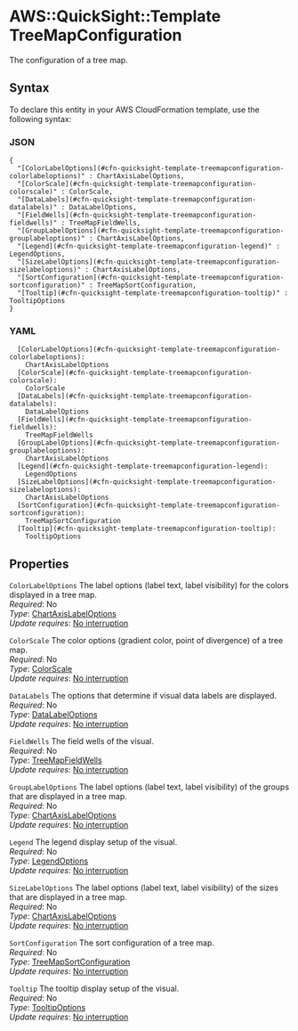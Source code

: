 # AWS::QuickSight::Template TreeMapConfiguration<a name="aws-properties-quicksight-template-treemapconfiguration"></a>

The configuration of a tree map\.

## Syntax<a name="aws-properties-quicksight-template-treemapconfiguration-syntax"></a>

To declare this entity in your AWS CloudFormation template, use the following syntax:

### JSON<a name="aws-properties-quicksight-template-treemapconfiguration-syntax.json"></a>

```
{
  "[ColorLabelOptions](#cfn-quicksight-template-treemapconfiguration-colorlabeloptions)" : ChartAxisLabelOptions,
  "[ColorScale](#cfn-quicksight-template-treemapconfiguration-colorscale)" : ColorScale,
  "[DataLabels](#cfn-quicksight-template-treemapconfiguration-datalabels)" : DataLabelOptions,
  "[FieldWells](#cfn-quicksight-template-treemapconfiguration-fieldwells)" : TreeMapFieldWells,
  "[GroupLabelOptions](#cfn-quicksight-template-treemapconfiguration-grouplabeloptions)" : ChartAxisLabelOptions,
  "[Legend](#cfn-quicksight-template-treemapconfiguration-legend)" : LegendOptions,
  "[SizeLabelOptions](#cfn-quicksight-template-treemapconfiguration-sizelabeloptions)" : ChartAxisLabelOptions,
  "[SortConfiguration](#cfn-quicksight-template-treemapconfiguration-sortconfiguration)" : TreeMapSortConfiguration,
  "[Tooltip](#cfn-quicksight-template-treemapconfiguration-tooltip)" : TooltipOptions
}
```

### YAML<a name="aws-properties-quicksight-template-treemapconfiguration-syntax.yaml"></a>

```
  [ColorLabelOptions](#cfn-quicksight-template-treemapconfiguration-colorlabeloptions):
    ChartAxisLabelOptions
  [ColorScale](#cfn-quicksight-template-treemapconfiguration-colorscale):
    ColorScale
  [DataLabels](#cfn-quicksight-template-treemapconfiguration-datalabels):
    DataLabelOptions
  [FieldWells](#cfn-quicksight-template-treemapconfiguration-fieldwells):
    TreeMapFieldWells
  [GroupLabelOptions](#cfn-quicksight-template-treemapconfiguration-grouplabeloptions):
    ChartAxisLabelOptions
  [Legend](#cfn-quicksight-template-treemapconfiguration-legend):
    LegendOptions
  [SizeLabelOptions](#cfn-quicksight-template-treemapconfiguration-sizelabeloptions):
    ChartAxisLabelOptions
  [SortConfiguration](#cfn-quicksight-template-treemapconfiguration-sortconfiguration):
    TreeMapSortConfiguration
  [Tooltip](#cfn-quicksight-template-treemapconfiguration-tooltip):
    TooltipOptions
```

## Properties<a name="aws-properties-quicksight-template-treemapconfiguration-properties"></a>

`ColorLabelOptions` <a name="cfn-quicksight-template-treemapconfiguration-colorlabeloptions"></a>
The label options \(label text, label visibility\) for the colors displayed in a tree map\.  
_Required_: No  
_Type_: [ChartAxisLabelOptions](aws-properties-quicksight-template-chartaxislabeloptions.md)  
_Update requires_: [No interruption](https://docs.aws.amazon.com/AWSCloudFormation/latest/UserGuide/using-cfn-updating-stacks-update-behaviors.html#update-no-interrupt)

`ColorScale` <a name="cfn-quicksight-template-treemapconfiguration-colorscale"></a>
The color options \(gradient color, point of divergence\) of a tree map\.  
_Required_: No  
_Type_: [ColorScale](aws-properties-quicksight-template-colorscale.md)  
_Update requires_: [No interruption](https://docs.aws.amazon.com/AWSCloudFormation/latest/UserGuide/using-cfn-updating-stacks-update-behaviors.html#update-no-interrupt)

`DataLabels` <a name="cfn-quicksight-template-treemapconfiguration-datalabels"></a>
The options that determine if visual data labels are displayed\.  
_Required_: No  
_Type_: [DataLabelOptions](aws-properties-quicksight-template-datalabeloptions.md)  
_Update requires_: [No interruption](https://docs.aws.amazon.com/AWSCloudFormation/latest/UserGuide/using-cfn-updating-stacks-update-behaviors.html#update-no-interrupt)

`FieldWells` <a name="cfn-quicksight-template-treemapconfiguration-fieldwells"></a>
The field wells of the visual\.  
_Required_: No  
_Type_: [TreeMapFieldWells](aws-properties-quicksight-template-treemapfieldwells.md)  
_Update requires_: [No interruption](https://docs.aws.amazon.com/AWSCloudFormation/latest/UserGuide/using-cfn-updating-stacks-update-behaviors.html#update-no-interrupt)

`GroupLabelOptions` <a name="cfn-quicksight-template-treemapconfiguration-grouplabeloptions"></a>
The label options \(label text, label visibility\) of the groups that are displayed in a tree map\.  
_Required_: No  
_Type_: [ChartAxisLabelOptions](aws-properties-quicksight-template-chartaxislabeloptions.md)  
_Update requires_: [No interruption](https://docs.aws.amazon.com/AWSCloudFormation/latest/UserGuide/using-cfn-updating-stacks-update-behaviors.html#update-no-interrupt)

`Legend` <a name="cfn-quicksight-template-treemapconfiguration-legend"></a>
The legend display setup of the visual\.  
_Required_: No  
_Type_: [LegendOptions](aws-properties-quicksight-template-legendoptions.md)  
_Update requires_: [No interruption](https://docs.aws.amazon.com/AWSCloudFormation/latest/UserGuide/using-cfn-updating-stacks-update-behaviors.html#update-no-interrupt)

`SizeLabelOptions` <a name="cfn-quicksight-template-treemapconfiguration-sizelabeloptions"></a>
The label options \(label text, label visibility\) of the sizes that are displayed in a tree map\.  
_Required_: No  
_Type_: [ChartAxisLabelOptions](aws-properties-quicksight-template-chartaxislabeloptions.md)  
_Update requires_: [No interruption](https://docs.aws.amazon.com/AWSCloudFormation/latest/UserGuide/using-cfn-updating-stacks-update-behaviors.html#update-no-interrupt)

`SortConfiguration` <a name="cfn-quicksight-template-treemapconfiguration-sortconfiguration"></a>
The sort configuration of a tree map\.  
_Required_: No  
_Type_: [TreeMapSortConfiguration](aws-properties-quicksight-template-treemapsortconfiguration.md)  
_Update requires_: [No interruption](https://docs.aws.amazon.com/AWSCloudFormation/latest/UserGuide/using-cfn-updating-stacks-update-behaviors.html#update-no-interrupt)

`Tooltip` <a name="cfn-quicksight-template-treemapconfiguration-tooltip"></a>
The tooltip display setup of the visual\.  
_Required_: No  
_Type_: [TooltipOptions](aws-properties-quicksight-template-tooltipoptions.md)  
_Update requires_: [No interruption](https://docs.aws.amazon.com/AWSCloudFormation/latest/UserGuide/using-cfn-updating-stacks-update-behaviors.html#update-no-interrupt)
